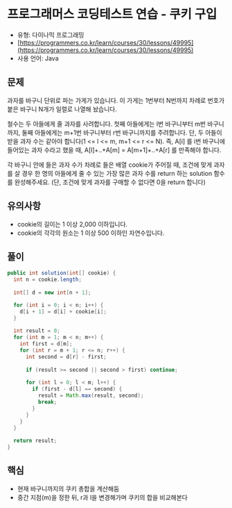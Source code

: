 # 프로그래머스 코딩테스트 연습 - 쿠키 구입

- 유형: 다이나믹 프로그래밍
- [https://programmers.co.kr/learn/courses/30/lessons/49995](https://programmers.co.kr/learn/courses/30/lessons/49995)
- 사용 언어: Java


## 문제

과자를 바구니 단위로 파는 가게가 있습니다. 이 가게는 1번부터 N번까지 차례로 번호가 붙은 바구니 N개가 일렬로 나열해 놨습니다.

철수는 두 아들에게 줄 과자를 사려합니다. 첫째 아들에게는 l번 바구니부터 m번 바구니까지, 둘째 아들에게는 m+1번 바구니부터 r번 바구니까지를 주려합니다. 단, 두 아들이 받을 과자 수는 같아야 합니다(1 <= l <= m, m+1 <= r <= N). 즉, A[i] 를 i번 바구니에 들어있는 과자 수라고 했을 때, A[l]+..+A[m] = A[m+1]+..+A[r] 를 만족해야 합니다.

각 바구니 안에 들은 과자 수가 차례로 들은 배열 cookie가 주어질 때, 조건에 맞게 과자를 살 경우 한 명의 아들에게 줄 수 있는 가장 많은 과자 수를 return 하는 solution 함수를 완성해주세요. (단, 조건에 맞게 과자를 구매할 수 없다면 0을 return 합니다)


## 유의사항

- cookie의 길이는 1 이상 2,000 이하입니다.
- cookie의 각각의 원소는 1 이상 500 이하인 자연수입니다.

## 풀이

```java
public int solution(int[] cookie) {
  int n = cookie.length;
  
  int[] d = new int[n + 1];

  for (int i = 0; i < n; i++) {
    d[i + 1] = d[i] + cookie[i];
  }
  
  int result = 0;
  for (int m = 1; m < n; m++) {
    int first = d[m];
    for (int r = m + 1; r <= n; r++) {
      int second = d[r] - first;
      
      if (result >= second || second > first) continue;
      
      for (int l = 0; l < m; l++) {
        if (first - d[l] == second) {
          result = Math.max(result, second);
          break;
        }   
      }
    }
  }
  
  return result;
}
```

## 핵심

- 현재 바구니까지의 쿠키 총합을 계산해둠
- 중간 지점(m)을 정한 뒤, r과 l을 변경해가며 쿠키의 합을 비교해본다
